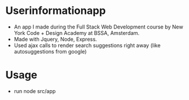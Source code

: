 # Userinformationapp

- An app I made during the Full Stack Web Development course by New York Code + Design Academy at BSSA, Amsterdam.
- Made with Jquery, Node, Express.
- Used ajax calls to render search suggestions right away (like autosuggestions from google)

# Usage

- run node src/app
